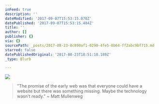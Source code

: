 ```yaml
---
inFeed: true
description: ''
dateModified: '2017-09-07T15:53:15.070Z'
datePublished: '2017-09-07T15:53:15.484Z'
title: ''
author: []
publisher: {}
via: {}
sourcePath: _posts/2017-08-23-8c890af1-0290-4fe5-8b64-ff2abc9bf715.md
starred: false
datePublishedOriginal: '2017-08-23T18:51:10.189Z'
_type: Blurb

---
```

![](https://the-grid-user-content.s3-us-west-2.amazonaws.com/7b34ebc8-8581-412e-b028-007196348275.jpg)

> "The promise of the early web was that everyone could have a website but there was something missing. Maybe the technology wasn't ready." ~ Matt Mullenweg